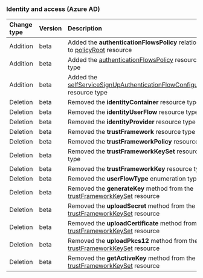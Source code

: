 ### Identity and access (Azure AD)

| **Change type** | **Version** | **Description** |
|:---|:---|:---|
|Addition|beta|Added the **authenticationFlowsPolicy** relationship to [policyRoot](/graph/api/resources/policyRoot?view=graph-rest-beta) resource|
|Addition|beta|Added the [authenticationFlowsPolicy](/graph/api/resources/authenticationFlowsPolicy?view=graph-rest-beta) resource type|
|Addition|beta|Added the [selfServiceSignUpAuthenticationFlowConfiguration](/graph/api/resources/selfServiceSignUpAuthenticationFlowConfiguration?view=graph-rest-beta) resource type|
|Deletion|beta|Removed the **identityContainer** resource type|
|Deletion|beta|Removed the **identityUserFlow** resource type|
|Deletion|beta|Removed the **identityProvider** resource type|
|Deletion|beta|Removed the **trustFramework** resource type|
|Deletion|beta|Removed the **trustFrameworkPolicy** resource type|
|Deletion|beta|Removed the **trustFrameworkKeySet** resource type|
|Deletion|beta|Removed the **trustFrameworkKey** resource type|
|Deletion|beta|Removed the **userFlowType** enumeration type|
|Deletion|beta|Removed the **generateKey** method from the [trustFrameworkKeySet](/graph/api/resources/trustFrameworkKeySet?view=graph-rest-beta) resource|
|Deletion|beta|Removed the **uploadSecret** method from the [trustFrameworkKeySet](/graph/api/resources/trustFrameworkKeySet?view=graph-rest-beta) resource|
|Deletion|beta|Removed the **uploadCertificate** method from the [trustFrameworkKeySet](/graph/api/resources/trustFrameworkKeySet?view=graph-rest-beta) resource|
|Deletion|beta|Removed the **uploadPkcs12** method from the [trustFrameworkKeySet](/graph/api/resources/trustFrameworkKeySet?view=graph-rest-beta) resource|
|Deletion|beta|Removed the **getActiveKey** method from the [trustFrameworkKeySet](/graph/api/resources/trustFrameworkKeySet?view=graph-rest-beta) resource|

